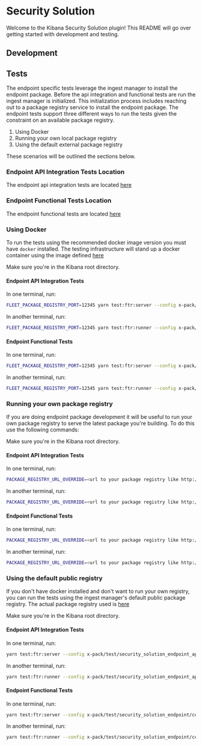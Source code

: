 # Security Solution

Welcome to the Kibana Security Solution plugin! This README will go over getting started with development and testing.

## Development

## Tests

The endpoint specific tests leverage the ingest manager to install the endpoint package. Before the api integration
and functional tests are run the ingest manager is initialized. This initialization process includes reaching out to
a package registry service to install the endpoint package. The endpoint tests support three different ways to run
the tests given the constraint on an available package registry.

1. Using Docker
2. Running your own local package registry
3. Using the default external package registry

These scenarios will be outlined the sections below.

### Endpoint API Integration Tests Location

The endpoint api integration tests are located [here](../../test/security_solution_endpoint_api_int)

### Endpoint Functional Tests Location

The endpoint functional tests are located [here](../../test/security_solution_endpoint)

### Using Docker

To run the tests using the recommended docker image version you must have `docker` installed. The testing infrastructure
will stand up a docker container using the image defined [here](../../test/fleet_api_integration/config.ts#L15)

Make sure you're in the Kibana root directory.

#### Endpoint API Integration Tests

In one terminal, run:

```bash
FLEET_PACKAGE_REGISTRY_PORT=12345 yarn test:ftr:server --config x-pack/test/security_solution_endpoint_api_int/config.ts
```

In another terminal, run:

```bash
FLEET_PACKAGE_REGISTRY_PORT=12345 yarn test:ftr:runner --config x-pack/test/security_solution_endpoint_api_int/config.ts
```

#### Endpoint Functional Tests

In one terminal, run:

```bash
FLEET_PACKAGE_REGISTRY_PORT=12345 yarn test:ftr:server --config x-pack/test/security_solution_endpoint/config.ts
```

In another terminal, run:

```bash
FLEET_PACKAGE_REGISTRY_PORT=12345 yarn test:ftr:runner --config x-pack/test/security_solution_endpoint/config.ts
```

### Running your own package registry

If you are doing endpoint package development it will be useful to run your own package registry to serve the latest package you're building.
To do this use the following commands:

Make sure you're in the Kibana root directory.

#### Endpoint API Integration Tests

In one terminal, run:

```bash
PACKAGE_REGISTRY_URL_OVERRIDE=<url to your package registry like http://localhost:8080> yarn test:ftr:server --config x-pack/test/security_solution_endpoint_api_int/config.ts
```

In another terminal, run:

```bash
PACKAGE_REGISTRY_URL_OVERRIDE=<url to your package registry like http://localhost:8080>  yarn test:ftr:runner --config x-pack/test/security_solution_endpoint_api_int/config.ts
```

#### Endpoint Functional Tests

In one terminal, run:

```bash
PACKAGE_REGISTRY_URL_OVERRIDE=<url to your package registry like http://localhost:8080> yarn test:ftr:server --config x-pack/test/security_solution_endpoint/config.ts
```

In another terminal, run:

```bash
PACKAGE_REGISTRY_URL_OVERRIDE=<url to your package registry like http://localhost:8080>  yarn test:ftr:runner --config x-pack/test/security_solution_endpoint/config.ts
```

### Using the default public registry

If you don't have docker installed and don't want to run your own registry, you can run the tests using the ingest manager's default public package registry. The actual package registry used is [here](../../plugins/fleet/common/constants/epm.ts#L9)

Make sure you're in the Kibana root directory.

#### Endpoint API Integration Tests

In one terminal, run:

```bash
yarn test:ftr:server --config x-pack/test/security_solution_endpoint_api_int/config.ts
```

In another terminal, run:

```bash
yarn test:ftr:runner --config x-pack/test/security_solution_endpoint_api_int/config.ts
```

#### Endpoint Functional Tests

In one terminal, run:

```bash
yarn test:ftr:server --config x-pack/test/security_solution_endpoint/config.ts
```

In another terminal, run:

```bash
yarn test:ftr:runner --config x-pack/test/security_solution_endpoint/config.ts
```
